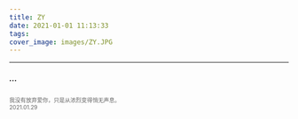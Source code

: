```yaml
---
title: ZY
date: 2021-01-01 11:13:33
tags:
cover_image: images/ZY.JPG
---
```

---
##### …
<font face="" size=1.5 color=#646464>我没有放弃爱你，只是从浓烈变得悄无声息。</br>2021.01.29</font>
